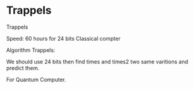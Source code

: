 # Trappels
Trappels 

Speed: 60 hours for 24 bits Classical compter

Algorithm Trappels:

We should use 24 bits then find times and times2 two same varitions and predict them.

For Quantum Computer.
